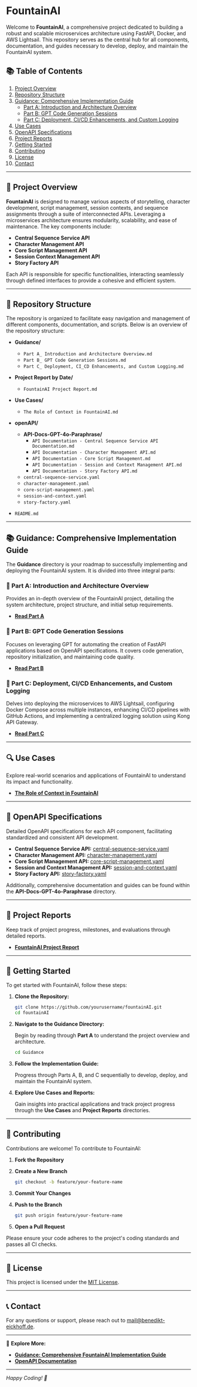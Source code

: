 # FountainAI

Welcome to **FountainAI**, a comprehensive project dedicated to building a robust and scalable microservices architecture using FastAPI, Docker, and AWS Lightsail. This repository serves as the central hub for all components, documentation, and guides necessary to develop, deploy, and maintain the FountainAI system.

## 📚 Table of Contents

1. [Project Overview](#project-overview)
2. [Repository Structure](#repository-structure)
3. [Guidance: Comprehensive Implementation Guide](#guidance-comprehensive-implementation-guide)
    - [Part A: Introduction and Architecture Overview](#part-a-introduction-and-architecture-overview)
    - [Part B: GPT Code Generation Sessions](#part-b-gpt-code-generation-sessions)
    - [Part C: Deployment, CI/CD Enhancements, and Custom Logging](#part-c-deployment-cicd-enhancements-and-custom-logging)
4. [Use Cases](#use-cases)
5. [OpenAPI Specifications](#openapi-specifications)
6. [Project Reports](#project-reports)
7. [Getting Started](#getting-started)
8. [Contributing](#contributing)
9. [License](#license)
10. [Contact](#contact)

---

## 📖 Project Overview

**FountainAI** is designed to manage various aspects of storytelling, character development, script management, session contexts, and sequence assignments through a suite of interconnected APIs. Leveraging a microservices architecture ensures modularity, scalability, and ease of maintenance. The key components include:

- **Central Sequence Service API**
- **Character Management API**
- **Core Script Management API**
- **Session Context Management API**
- **Story Factory API**

Each API is responsible for specific functionalities, interacting seamlessly through defined interfaces to provide a cohesive and efficient system.

---

## 📂 Repository Structure

The repository is organized to facilitate easy navigation and management of different components, documentation, and scripts. Below is an overview of the repository structure:

- **Guidance/**
  - `Part A_ Introduction and Architecture Overview.md`
  - `Part B_ GPT Code Generation Sessions.md`
  - `Part C_ Deployment, CI_CD Enhancements, and Custom Logging.md`
  
- **Project Report by Date/**
  - `FountainAI Project Report.md`
  
- **Use Cases/**
  - `The Role of Context in FountainAI.md`
  
- **openAPI/**
  - **API-Docs-GPT-4o-Paraphrase/**
    - `API Documentation - Central Sequence Service API Documentation.md`
    - `API Documentation - Character Management API.md`
    - `API Documentation - Core Script Management.md`
    - `API Documentation - Session and Context Management API.md`
    - `API Documentation - Story Factory API.md`
  - `central-sequence-service.yaml`
  - `character-management.yaml`
  - `core-script-management.yaml`
  - `session-and-context.yaml`
  - `story-factory.yaml`
  
- `README.md`

---

## 📚 Guidance: Comprehensive Implementation Guide

The **Guidance** directory is your roadmap to successfully implementing and deploying the FountainAI system. It is divided into three integral parts:

### 📘 Part A: Introduction and Architecture Overview

Provides an in-depth overview of the FountainAI project, detailing the system architecture, project structure, and initial setup requirements.

- **[Read Part A](Guidance/Part%20A_%20Introduction%20and%20Architecture%20Overview.md)**

### 📗 Part B: GPT Code Generation Sessions

Focuses on leveraging GPT for automating the creation of FastAPI applications based on OpenAPI specifications. It covers code generation, repository initialization, and maintaining code quality.

- **[Read Part B](Guidance/Part%20B_%20GPT%20Code%20Generation%20Sessions.md)**

### 📕 Part C: Deployment, CI/CD Enhancements, and Custom Logging

Delves into deploying the microservices to AWS Lightsail, configuring Docker Compose across multiple instances, enhancing CI/CD pipelines with GitHub Actions, and implementing a centralized logging solution using Kong API Gateway.

- **[Read Part C](Guidance/Part%20C_%20Deployment,%20CI_CD%20Enhancements,%20and%20Custom%20Logging.md)**

---

## 🔍 Use Cases

Explore real-world scenarios and applications of FountainAI to understand its impact and functionality.

- **[The Role of Context in FountainAI](Use%20Cases/The%20Role%20of%20Context%20in%20FountainAI.md)**

---

## 📄 OpenAPI Specifications

Detailed OpenAPI specifications for each API component, facilitating standardized and consistent API development.

- **Central Sequence Service API:** [central-sequence-service.yaml](openAPI/central-sequence-service.yaml)
- **Character Management API:** [character-management.yaml](openAPI/character-management.yaml)
- **Core Script Management API:** [core-script-management.yaml](openAPI/core-script-management.yaml)
- **Session and Context Management API:** [session-and-context.yaml](openAPI/session-and-context.yaml)
- **Story Factory API:** [story-factory.yaml](openAPI/story-factory.yaml)

Additionally, comprehensive documentation and guides can be found within the **API-Docs-GPT-4o-Paraphrase** directory.

---

## 📝 Project Reports

Keep track of project progress, milestones, and evaluations through detailed reports.

- **[FountainAI Project Report](Project%20Report%20by%20Date/FountainAI%20Project%20Report.md)**

---

## 🚀 Getting Started

To get started with FountainAI, follow these steps:

1. **Clone the Repository:**

   ```bash
   git clone https://github.com/yourusername/fountainAI.git
   cd fountainAI
   ```

2. **Navigate to the Guidance Directory:**

   Begin by reading through **Part A** to understand the project overview and architecture.

   ```bash
   cd Guidance
   ```

3. **Follow the Implementation Guide:**

   Progress through Parts A, B, and C sequentially to develop, deploy, and maintain the FountainAI system.

4. **Explore Use Cases and Reports:**

   Gain insights into practical applications and track project progress through the **Use Cases** and **Project Reports** directories.

---

## 🤝 Contributing

Contributions are welcome! To contribute to FountainAI:

1. **Fork the Repository**

2. **Create a New Branch**

   ```bash
   git checkout -b feature/your-feature-name
   ```

3. **Commit Your Changes**

4. **Push to the Branch**

   ```bash
   git push origin feature/your-feature-name
   ```

5. **Open a Pull Request**

Please ensure your code adheres to the project's coding standards and passes all CI checks.

---

## 📄 License

This project is licensed under the [MIT License](LICENSE).

---

## 📞 Contact

For any questions or support, please reach out to [mail@benedikt-eickhoff.de](mailto:mail@benedikt-eickhoff.de).

---

🔗 **Explore More:**

- **[Guidance: Comprehensive FountainAI Implementation Guide](Guidance/Part%20A_%20Introduction%20and%20Architecture%20Overview.md)**
- **[OpenAPI Documentation](openAPI/API-Docs-GPT-4o-Paraphrase/)**

---

*Happy Coding! 🚀*
